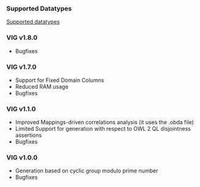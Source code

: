 ### Supported Datatypes

[Supported datatypes](Supported-Datatypes.md)

### VIG v1.8.0

* Bugfixes
	
### VIG v1.7.0

* Support for Fixed Domain Columns
* Reduced RAM usage
* Bugfixes
	
### VIG v1.1.0

* Improved Mappings-driven correlations analysis (it uses the .obda file)
* Limited Support for generation with respect to OWL 2 QL disjointness assertions
* Bugfixes
	
### VIG v1.0.0

* Generation based on cyclic group modulo prime number
* Bugfixes
